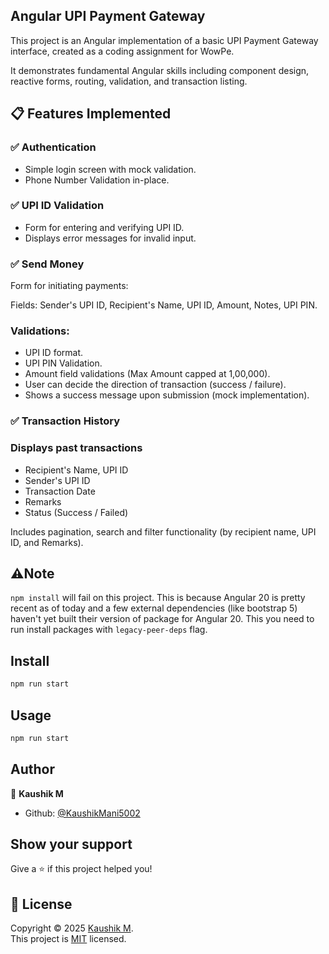 ## Angular UPI Payment Gateway

This project is an Angular implementation of a basic UPI Payment Gateway interface, created as a coding assignment for WowPe.

It demonstrates fundamental Angular skills including component design, reactive forms, routing, validation, and transaction listing.

## 📋 Features Implemented
### ✅ Authentication

- Simple login screen with mock validation.
- Phone Number Validation in-place.

### ✅ UPI ID Validation

- Form for entering and verifying UPI ID.
- Displays error messages for invalid input.

### ✅ Send Money
Form for initiating payments:

Fields: Sender's UPI ID, Recipient's Name, UPI ID, Amount, Notes, UPI PIN.

### Validations:
- UPI ID format.
- UPI PIN Validation.
- Amount field validations (Max Amount capped at 1,00,000).
- User can decide the direction of transaction (success / failure).
- Shows a success message upon submission (mock implementation).

### ✅ Transaction History
### Displays past transactions
- Recipient's Name, UPI ID
- Sender's UPI ID
- Transaction Date
- Remarks
- Status (Success / Failed)

Includes pagination, search and filter functionality (by recipient name, UPI ID, and Remarks).

## ⚠️Note
``npm install`` will fail on this project. This is because Angular 20 is pretty recent as of today and a few external dependencies (like bootstrap 5) haven't yet built their version of package for Angular 20. This you need to run install packages with ``legacy-peer-deps`` flag.

## Install

```sh
npm run start
```

## Usage

```sh
npm run start
```

## Author

👤 **Kaushik M**

* Github: [@KaushikMani5002](https://github.com/KaushikMani5002)

## Show your support

Give a ⭐️ if this project helped you!

## 📝 License

Copyright © 2025 [Kaushik M](https://github.com/KaushikMani5002).<br />
This project is [MIT](https://opensource.org/license/mit) licensed.